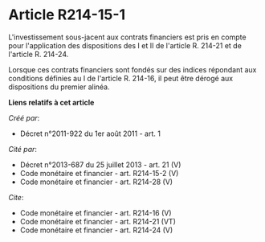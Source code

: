 # Article R214-15-1

L'investissement sous-jacent aux contrats financiers est pris en compte pour l'application des dispositions des I et II de
l'article R. 214-21 et de l'article R. 214-24. 

Lorsque ces contrats financiers sont fondés sur des indices répondant aux conditions définies au I de l'article R. 214-16, il
peut être dérogé aux dispositions du premier alinéa.

**Liens relatifs à cet article**

_Créé par_:

  - Décret n°2011-922 du 1er août 2011 - art. 1

_Cité par_:

  - Décret n°2013-687 du 25 juillet 2013 - art. 21 (V)
  - Code monétaire et financier - art. R214-15-2 (V)
  - Code monétaire et financier - art. R214-28 (V)

_Cite_:

  - Code monétaire et financier - art. R214-16 (V)
  - Code monétaire et financier - art. R214-21 (VT)
  - Code monétaire et financier - art. R214-24 (V)
